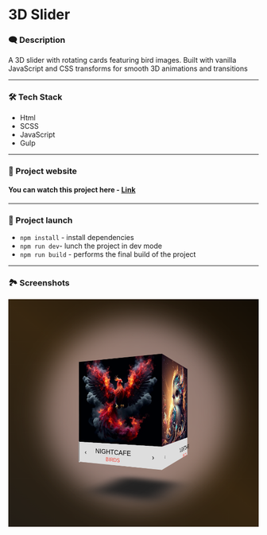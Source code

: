 # 3D Slider

### 🗨️ Description

A 3D slider with rotating cards featuring bird images. Built with vanilla JavaScript and CSS transforms for smooth 3D animations and transitions

---

### 🛠️ Tech Stack

- Html
- SCSS
- JavaScript
- Gulp

---

### 📱 Project website

#### You can watch this project here - [Link](https://nathanbailie.github.io/3D-Slider/ 'Click to visit')

---

### 🚀 Project launch

- `npm install` - install dependencies
- `npm run dev`- lunch the project in dev mode
- `npm run build` - performs the final build of the project

---

### 🏞️ Screenshots

<img src="https://github.com/NathanBailie/3D-Slider/raw/main/src/assets/screenshots/sc1.png" width="700" />
